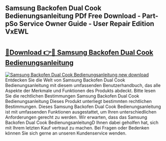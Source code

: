 ## Samsung Backofen Dual Cook Bedienungsanleitung PDf Free Download - Part-pSo Service Owner Guide - User Repair Edition VxEWL

# <h2><a href="http://df002n.blite.top/?on=Samsung+Backofen+Dual+Cook+Bedienungsanleitung">🔗Download 👉🔴 Samsung Backofen Dual Cook Bedienungsanleitung</a></h2>

[![Samsung Backofen Dual Cook Bedienungsanleitung new download](https://i.imgur.com/lujVjoI.png)](http://df002n.blite.top/?on=Samsung+Backofen+Dual+Cook+Bedienungsanleitung)
Entdecken Sie die Welt von Samsung Backofen Dual Cook Bedienungsanleitung mit diesem umfassenden Benutzerhandbuch, das alle Aspekte der Merkmale und Funktionen des Produkts abdeckt. Bitte lesen Sie die rechtlichen Bestimmungen Samsung Backofen Dual Cook Bedienungsanleitung Dieses Produkt unterliegt bestimmten rechtlichen Bestimmungen. Dieses Samsung Backofen Dual Cook Bedienungsanleitung ist mit umfassenden Funktionen ausgestattet, um Ihren unterschiedlichen Anforderungen gerecht zu werden. Wir erwarten, dass das Samsung Backofen Dual Cook BedienungsanleitungD Ihnen dabei geholfen hat, sich mit Ihrem letzten Kauf vertraut zu machen. Bei Fragen oder Bedenken können Sie sich gerne an unseren Kundenservice wenden.
